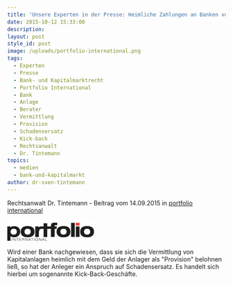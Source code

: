 ```yaml
---
title: 'Unsere Experten in der Presse: Heimliche Zahlungen an Banken von Anlegergeldern'
date: 2015-10-12 15:33:00
description:
layout: post
style_id: post
image: /uploads/portfolio-international.png
tags:
  - Experten
  - Presse
  - Bank- und Kapitalmarktrecht
  - Portfolio International
  - Bank
  - Anlage
  - Berater
  - Vermittlung
  - Provision
  - Schadensersatz
  - Kick-back
  - Rechtsanwalt
  - Dr. Tintemann
topics:
  - medien
  - bank-und-kapitalmarkt
author: dr-sven-tintemann
---
```


Rechtsanwalt Dr. Tintemann - Beitrag vom 14.09.2015 in [portfolio international](http://www.portfolio-international.de/no_cache/newsdetails-print/article/wacklige-klagen-zu-kick-backs-i.html?type=98&amp;tx_ttnews%5BsViewPointer%5D=1&amp;print=1)

![Portfolio International Logo - Fremde Marke](/uploads/versions/portfolio-international---x----200-48x---.png)

Wird einer Bank nachgewiesen, dass sie sich die Vermittlung von Kapitalanlagen heimlich mit dem Geld der Anlager als "Provision" belohnen lie&szlig;, so hat der Anleger ein Anspruch auf Schadensersatz. Es handelt sich hierbei um sogenannte Kick-Back-Gesch&auml;fte.